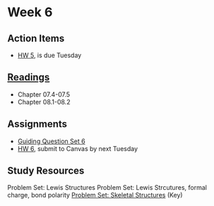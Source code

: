 # Week 6

## Action Items
* [HW 5](https://genchem.science.psu.edu/homework-5-houck), is due Tuesday


## [Readings](https://genchem.science.psu.edu)
* Chapter 07.4-07.5
* Chapter 08.1-08.2


## Assignments
 
- [Guiding Question Set 6](https://psu.instructure.com/courses/1866869/quizzes/3317762) 
- [HW 6](https://genchem.science.psu.edu/homework-6-houck), submit to Canvas by next Tuesday

## Study Resources
Problem Set: Lewis Structures
Problem Set: Lewis Strcutures, formal charge, bond polarity
[Problem Set: Skeletal Structures](https://media.ed.science.psu.edu/sites/media/ed/files/documents/problemset11_condensedformula_bondline.pdf) (Key)

